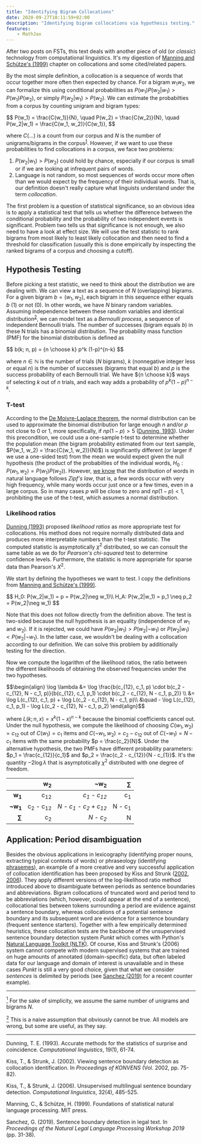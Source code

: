 ```yaml
---
title: "Identifying Bigram Collocations"
date: 2020-09-27T10:11:59+02:00
description: "Identifying bigram collocations via hypothesis testing."
features:
    - MathJax
---
```


After two posts on FSTs, this text deals with another piece of old (or *classic*) technology from computational linguistics. It's my digestion of [Manning and Schütze's (1999)](#manning-schütze-1999) chapter on collocations and some cited/related papers.

By the most simple definition, a collocation is a sequence of words that occur together more often then expected by chance. For a bigram $w_1 w_2$, we can formalize this using conditional probabilities as $P(w_1) P(w_2|w_1) > P(w_1) P(w_2)$, or simply $P(w_2|w_1) > P(w_2)$. We can estimate the probabilties from a corpus by counting unigram and bigram types: 

<div>$$
P(w_1) = \frac{C(w_1)}{N}, \quad
P(w_2) = \frac{C(w_2)}{N}, \quad
P(w_2|w_1) = \frac{C(w_1, w_2)}{C(w_1)},
$$</div>

where $C(...)$ is a count from our corpus and $N$ is the number of unigrams/bigrams in the corpus<a id="fn-1"></a><sup>[1](#1)</sup>. However, if we want to use these probabilities to find collocations in a corpus, we face two problems:

1. $P(w_2|w_1) > P(w_2)$ could hold by chance, especially if our corpus is small or if we are looking at infrequent pairs of words.
2. Language is not random, so most sequences of words occur more often than we would expect by the frequency of their individual words. That is, our definition doesn't really capture what linguists understand under the term *collocation*.

The first problem is a question of statistical significance, so an obvious idea is to apply a statistical test that tells us whether the difference between the conditional probability and the probability of two independent events is significant.  Problem two tells us that significance is not enough, we also need to have a look at effect size. We will use the test statistic to rank bigrams from most likely to least likely collocation and then need to find a threshold for classification (usually this is done empirically by inspecting the ranked bigrams of a corpus and choosing a cutoff).


## Hypothesis Testing

Before picking a test statistic, we need to think about the distribution we are dealing with. We can view a text as a sequence of *N* (overlapping) bigrams. For a given bigram $b = (w_1, w_2)$, each bigram in this sequence either equals *b* (1) or not (0). In other words, we have *N* binary random variables. Assuming independence between these random variables and identical distribution<a id="fn-2"></a><sup>[2](#2)</sup>, we can model text as a *Bernoulli process*, a sequence of independent Bernoulli trials. The number of successes (bigram equals *b*) in these N trials has a binomial distribution. The probability mass function (PMF) for the binomial distribution is defined as

<div>$$
b(k; n, p) = {n \choose k} p^k (1-p)^{n-k}
$$</div>

where $n \in \mathbb{N}$ is the number of trials ($N$ bigrams), $k$ (nonnegative integer less or equal $n$) is the number of successes (bigrams that equal *b*) and $p$ is the success probability of each Bernoulli trial. We have ${n \choose k}$ ways of selecting $k$ out of $n$ trials, and each way adds a probability of $p^k (1-p)^{n-k}$.

### T-test

According to the [De Moivre-Laplace theorem](https://en.wikipedia.org/wiki/De_Moivre%E2%80%93Laplace_theorem), the normal distribution can be used to approximate the binomial distribution for large enough $n$ and/or $p$ not close to 0 or 1, more specifically, if $np (1-p) > 5$ ([Dunning, 1993](#dunning-1993)). Under this precondition, we could use a one-sample t-test to determine whether the population mean (the bigram probability estimated from our text sample, $P(w_1, w_2) = \frac{C(w_1, w_2)}{N}$) is significantly different (or larger if we use a one-sided test) from the mean we would expect given the null hypothesis (the product of the probabilties of the individual words, $H_0: P(w_1, w_2) = P(w_1) P(w_2)$). However, [we know](https://proceed-to-decode.com/posts/vocabulary-of-russian-news/) that the distribution of words in natural language follows *Zipf's law*, that is, a few words occur with very high frequency, while many words occur just once or a few times, even in a large corpus. So in many cases $p$ will be close to zero and $np (1-p) < 1$, prohibiting the use of the t-test, which assumes a normal distribution.

### Likelihood ratios

[Dunning (1993)](#dunning-1993) proposed *likelihood ratios* as more appropriate test for collocations. His method does not require normally distributed data and produces more interpretable numbers than the t-test statistic. The computed statistic is asymptotically $\chi ^2$ distributed, so we can consult the same table as we do for *Pearson's chi-squared* test to determine confidence levels. Furthermore, the statistic is more appropriate for sparse data than Pearson's $X^2$.


We start by defining the hypotheses we want to test. I copy the definitions from [Manning and Schütze's (1999)](#manning-schütze-1999).

<div>$$
H_0: P(w_2|w_1) = p = P(w_2|\neg w_1)\\
H_A: P(w_2|w_1) = p_1 \neq p_2 = P(w_2|\neg w_1)
$$</div>

Note that this does not follow directly from the definition above. The test is two-sided because the null hypothesis is an equality (independence of $w_1$ and $w_2$). If it is rejected, we could have $P(w_2|w_1) > P(w_2|\neg w_1)$ or $P(w_2|w_1) < P(w_2|\neg w_1)$. In the latter case, we wouldn't be dealing with a collocation according to our definition. We can solve this problem by additionally testing for the direction.

Now we compute the logarithm of the likelihood ratios, the ratio between the different likelihoods of obtaining the observed frequencies under the two hypotheses.

<div>$$\begin{align}
\log \lambda &= \log \frac{b(c_{12}, c_1, p) \cdot b(c_2 - c_{12}, N - c_1, p)}{b(c_{12}, c_1, p_1) \cdot b(c_2 - c_{12}, N - c_1, p_2)} \\
             &= \log L(c_{12}, c_1, p) + \log L(c_2 - c_{12}, N - c_1, p)\\ 
             &\quad - \log L(c_{12}, c_1, p_1) - \log L(c_2 - c_{12}, N - c_1, p_2)
\end{align}$$</div>

where $L(k; n, x) = x^k (1-x)^{n-k}$ because the binomial coefficients cancel out. Under the null hypothesis, we compute the likelihood of choosing $C(w_1, w_2) = c_{12}$ out of $C(w_1) = c_1$ items and $C(\neg w_1, w_2) = c_2 - c_{12}$ out of $C(\neg w_1) = N - c_1$ items with the same probability $p = \frac{c_2}{N}$. Under the alternative hypothesis, the two PMFs have different probability parameters: $p_1 = \frac{c_{12}}{c_1}$ and $p_2 = \frac{c_2 - c_{12}}{N - c_{1}}$. It's the quantity $- 2 \log \lambda$ that is asymptotically $\chi ^2$ distributed with one degree of freedom.


|                   | w<sub>2</sub> | ¬w<sub>2</sub> |      ∑     |
|------------------:|--------------:|---------------:|-----------:|
| **w<sub>1</sub>** | c<sub>12</sub> | *c<sub>1</sub> - c<sub>12</sub>* | c<sub>1</sub> |
| **¬w<sub>1</sub>** | c<sub>2</sub> - c<sub>12</sub> |  *N - c<sub>1</sub> - c<sub>2</sub> + c<sub>12</sub>* | N - c<sub>1</sub> |
| **∑** | c<sub>2</sub> | *N - c<sub>2</sub>* |  N |


## Application: Period disambiguation

Besides the obvious applications in lexicography (identifying proper nouns, extracting typical contexts of words) or phraseology (identifying [phrasemes](https://en.wikipedia.org/wiki/Phraseme)), an example of a more creative and very successful application of collocation identification has been proposed by Kiss and Strunk ([2002](#kiss-strunk-2002), [2006](#kiss-strunk-2006)). They apply different versions of the log-likelihood ratio method introduced above to disambiguate between periods as sentence boundaries and abbreviations. Bigram collocations of truncated word and period tend to be abbreviations (which, however, could appear at the end of a sentence), collocational ties between tokens surrounding a period are evidence against a sentence boundary, whereas collocations of a potential sentence boundary and its subsequent word are evidence for a sentence boundary (frequent sentence starters). Together with a few empirically determined heuristics, these collocation tests are the backbone of the unsupervised sentence boundary detection system *Punkt* which comes with Python's [Natural Language Toolkit (NLTK)](https://www.nltk.org/). Of course, Kiss and Strunk's (2006) system cannot compete with modern supervised systems that are trained on huge amounts of annotated (domain-specific) data, but often labeled data for our language and domain of interest is unavailable and in these cases *Punkt* is still a very good choice, given that what we consider *sentences* is delimited by periods (see [Sanchez (2019)](#sanchez-2019) for a recent counter example).



<hr>

<a id="1" href="#fn-1"><sup>1</sup></a> For the sake of simplicity, we assume the same number of unigrams and bigrams *N*.

<a id="2" href="#fn-2"><sup>2</sup></a> This is a naive assumption that obviously cannot be true. All models are wrong, but some are useful, as they say.

<hr>

<a id="dunning-1993"></a> Dunning, T. E. (1993). Accurate methods for the statistics of surprise and coincidence. *Computational linguistics*, 19(1), 61-74.

<a id="kiss-strunk-2002"></a>Kiss, T., & Strunk, J. (2002). Viewing sentence boundary detection as collocation identification. In *Proceedings of KONVENS* (Vol. 2002, pp. 75-82).

<a id="kiss-strunk-2006"></a>Kiss, T., & Strunk, J. (2006). Unsupervised multilingual sentence boundary detection. *Computational linguistics*, 32(4), 485-525.

<a id="manning-schütze-1999"></a>Manning, C., & Schütze, H. (1999). Foundations of statistical natural language processing. MIT press.

<a id="sanchez-2019"></a> Sanchez, G. (2019). Sentence boundary detection in legal text. In *Proceedings of the Natural Legal Language Processing Workshop 2019* (pp. 31-38).
